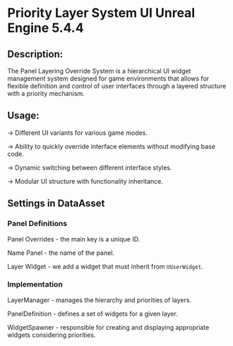 # Priority Layer System UI Unreal Engine 5.4.4

## Description:

The Panel Layering Override System is a hierarchical UI widget management system designed for game environments that allows for flexible definition and control of user interfaces through a layered structure with a priority mechanism.

## Usage:

-> Different UI variants for various game modes.

-> Ability to quickly override interface elements without modifying base code.

-> Dynamic switching between different interface styles.

-> Modular UI structure with functionality inheritance.

## Settings in DataAsset

### Panel Definitions

Panel Overrides - the main key is a unique ID.

Name Panel - the name of the panel.

Layer Widget - we add a widget that must inherit from `UUserWidget`.

### Implementation

LayerManager - manages the hierarchy and priorities of layers.

PanelDefinition - defines a set of widgets for a given layer.

WidgetSpawner - responsible for creating and displaying appropriate widgets considering priorities.
